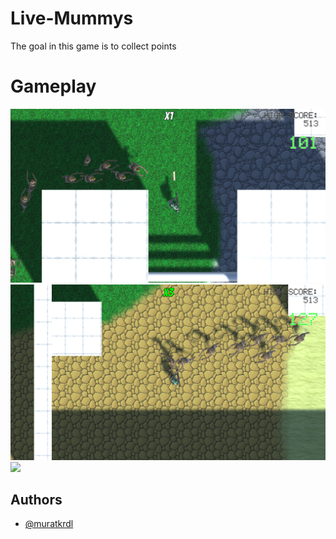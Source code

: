 
# Live-Mummys

The goal in this game is to collect points


# Gameplay

<img src="https://github.com/muratkrdl/Live-Mummys/blob/main/Picture.png" width="auto">

<img src="https://github.com/muratkrdl/Live-Mummys/blob/main/Picture%202.png" width="auto">

<img src="https://github.com/muratkrdl/Live-Mummys/blob/main/Gameplay.gif" width="auto">


## Authors

- [@muratkrdl](https://github.com/muratkrdl)

